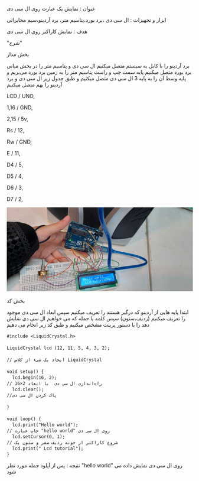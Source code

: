 عنوان : نمایش یک عبارت روی ال سی دی

ابزار و تجهیزات : ال سی دی ،برد بورد،پتاسیم متر، برد آردینو،سیم مخابراتی


هدف : نمایش کاراکتر روی ال سی دی


"شرح"

بخش مدار

برد آردینو را با کابل به سیستم متصل میکنیم
ال سی دی و پتاسیم متر را در بخش میانی برد  بورد متصل میکنیم
پایه سمت چپ و راست پتاسیم متر را به زمین برد بورد می‌بریم و پایه وسط آن را به پایه 3 ال سی دی متصل میکنیم 
و طبق جدول زیر ال سی دی و برد آردینو را  بهم متصل میکنیم

LCD    /   UNO,

1,16   /    GND,

2,15   /    5v,

Rs      /    12,

Rw     /    GND,

E        /    11,

D4     /     5,

D5     /     4,

D6     /     3,

D7     /     2,


![code](./photo_2024-11-03_03-17-37.jpg)

بخش کد

ابتدا پایه هایی از آردینو که درگیر هستند را تعریف میکنیم
سپس ابعاد  ال سی دی موجود را تعریف میکنیم (ردیف،ستون)
سپس کلمه یا جمله که می خواهیم ال سی دی نمایش دهد را با دستور پرینت مشخص میکنیم
و طبق کد زیر انجام می دهیم

```ccp
#include <LiquidCrystal.h>

LiquidCrystal lcd (12, 11, 5, 4, 3, 2);

// ایجاد یک شیء از کلاس LiquidCrystal

void setup() {
  lcd.begin(16, 2);  
// راه‌اندازی ال سی دی  با ابعاد 2×16
  lcd.clear();
//پاک کردن ال سی دی

}

void loop() {
  lcd.print("Hello world");  
// چاپ عبارت "hello world" روی ال سی دی
  lcd.setCursor(0, 1);
// شروع کاراکتر از خونه ردیف صفر و ستون یک
  lcd.print(" Lcd tutorial");
}
```


نتیجه : پس از آپلود جمله مورد نظر
 "hello world"
 روی ال سی دی نمایش داده می شود